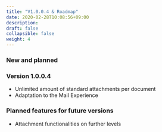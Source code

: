 ```yaml
---
title: "V1.0.0.4 & Roadmap"
date: 2020-02-28T10:08:56+09:00
description: 
draft: false
collapsible: false
weight: 4
---
```

### New and planned

### Version 1.0.0.4
- Unlimited amount of standard attachments per document
- Adaptation to the Mail Experience

### Planned features for future versions
- Attachment functionalities on further levels

